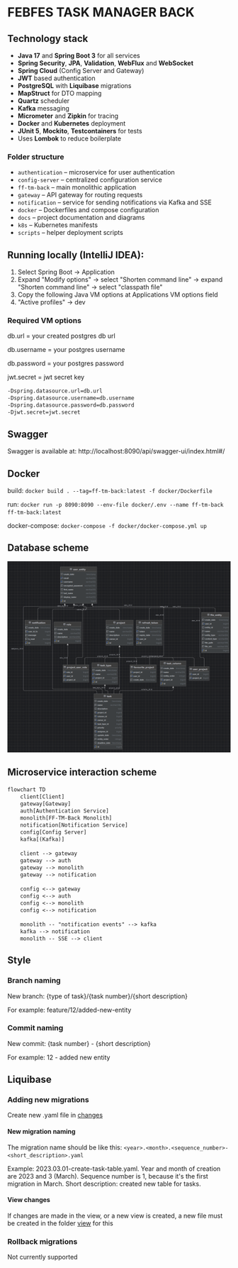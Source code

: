 # FEBFES TASK MANAGER BACK

## Technology stack

- **Java 17** and **Spring Boot 3** for all services
- **Spring Security**, **JPA**, **Validation**, **WebFlux** and **WebSocket**
- **Spring Cloud** (Config Server and Gateway)
- **JWT** based authentication
- **PostgreSQL** with **Liquibase** migrations
- **MapStruct** for DTO mapping
- **Quartz** scheduler
- **Kafka** messaging
- **Micrometer** and **Zipkin** for tracing
- **Docker** and **Kubernetes** deployment
- **JUnit 5**, **Mockito**, **Testcontainers** for tests
- Uses **Lombok** to reduce boilerplate

### Folder structure

- `authentication` – microservice for user authentication
- `config-server` – centralized configuration service
- `ff-tm-back` – main monolithic application
- `gateway` – API gateway for routing requests
- `notification` – service for sending notifications via Kafka and SSE
- `docker` – Dockerfiles and compose configuration
- `docs` – project documentation and diagrams
- `k8s` – Kubernetes manifests
- `scripts` – helper deployment scripts

## Running locally (IntelliJ IDEA):

1. Select Spring Boot -> Application
2. Expand "Modify options" -> select "Shorten command line"  -> expand "Shorten command line" -> select "classpath file"
3. Copy the following Java VM options at Applications VM options field
4. "Active profiles" -> dev

### Required VM options

db.url = your created postgres db url

db.username = your postgres username

db.password = your postgres password

jwt.secret = jwt secret key

```
-Dspring.datasource.url=db.url
-Dspring.datasource.username=db.username
-Dspring.datasource.password=db.password
-Djwt.secret=jwt.secret
```

## Swagger

Swagger is available at: http://localhost:8090/api/swagger-ui/index.html#/

## Docker

build: `docker build . --tag=ff-tm-back:latest -f docker/Dockerfile`

run: `docker run -p 8090:8090 --env-file docker/.env --name ff-tm-back ff-tm-back:latest`

docker-compose: `docker-compose -f docker/docker-compose.yml up`

## Database scheme

![Scheme](docs/db_scheme.png)

## Microservice interaction scheme

```mermaid
flowchart TD
    client[Client]
    gateway[Gateway]
    auth[Authentication Service]
    monolith[FF-TM-Back Monolith]
    notification[Notification Service]
    config[Config Server]
    kafka[(Kafka)]

    client --> gateway
    gateway --> auth
    gateway --> monolith
    gateway --> notification

    config <--> gateway
    config <--> auth
    config <--> monolith
    config <--> notification

    monolith -- "notification events" --> kafka
    kafka --> notification
    monolith -- SSE --> client
```

## Style

### Branch naming

New branch: {type of task}/{task number}/{short description}

For example: feature/12/added-new-entity

### Commit naming

New commit: {task number} - {short description}

For example: 12 - added new entity

## Liquibase

### Adding new migrations

Create new .yaml file in [changes](src%2Fmain%2Fresources%2Fdb%2Fchangelog%2Fchanges)

#### New migration naming

The migration name should be like this: `<year>.<month>.<sequence_number>-<short_description>.yaml`

Example: 2023.03.01-create-task-table.yaml. Year and month of
creation are 2023 and 3 (March). Sequence number is 1, because
it's the first migration in March. Short description: created
new table for tasks.

#### View changes

If changes are made in the view, or a new view is created, a
new file must be created in the folder [view](src%2Fmain%2Fresources%2Fdb%2Fchangelog%2Fview) for this

### Rollback migrations

Not currently supported

